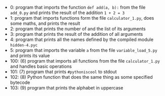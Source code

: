 - 0: program that imports the function `def add(a, b):` from the file `add_0.py` and prints the result of the addition `1 + 2 = 3`
- 1: program that imports functions form the file `calculator_1.py`, does some maths, and prints the result
- 2: program that prints the number of and the list of its arguments
- 3: program that prints the result of the addition of all arguments
- 4: program that prints all the names defined by the compiled module `hidden-4.pyc`
- 5: program that imports the variable `a` from the file `variable_load_5.py` and prints its value
- 100: (6) program that imports all functions from the file `calculator_1.py` and handles basic operations
- 101: (7) program that prints `#pythoniscool` to stdout
- 102: (8) Python function that does the same thing as some specified bytecode
- 103: (9) program that prints the alphabet in uppercase